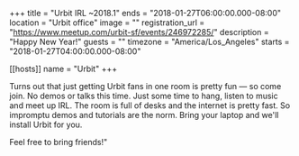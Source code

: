 +++
title = "Urbit IRL ~2018.1"
ends = "2018-01-27T06:00:00.000-08:00"
location = "Urbit office"
image = ""
registration_url = "https://www.meetup.com/urbit-sf/events/246972285/"
description = "Happy New Year!"
guests = ""
timezone = "America/Los_Angeles"
starts = "2018-01-27T04:00:00.000-08:00"

[[hosts]]
name = "Urbit"
+++

Turns out that just getting Urbit fans in one room is pretty fun — so come join. No demos or talks this time. Just some time to hang, listen to music and meet up IRL. The room is full of desks and the internet is pretty fast. So impromptu demos and tutorials are the norm. Bring your laptop and we'll install Urbit for you.

Feel free to bring friends!"
